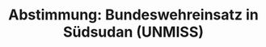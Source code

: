 ---
abstimmung:
  abstimmung: 2
  bundestagssitzung: 5
  legislaturperiode: 19
categories:
- Todo
data:
- title: Abstimmungsergebnis 20171213_2-data.pdf
  url: /res/2021-btw/abstimmungsergebnisse/20171213_2-data.pdf
- title: Abstimmungsergebnis 20171213_2_xls-data.xls
  url: /res/2021-btw/abstimmungsergebnisse/20171213_2_xls-data.xls
- title: Abstimmungsergebnis 20171213_2_xls-datacsv
  url: /res/2021-btw/abstimmungsergebnisse/csv/20171213_2_xls-datacsv
ergebnis:
  afd:
    enthaltung: 0
    gesamt: 92
    ja: 87
    nein: 2
    nichtabgegeben: 3
    ungueltig: 0
  bü90/gr:
    enthaltung: 0
    gesamt: 67
    ja: 64
    nein: 1
    nichtabgegeben: 2
    ungueltig: 0
  cdu/csu:
    enthaltung: 0
    gesamt: 246
    ja: 232
    nein: 0
    nichtabgegeben: 14
    ungueltig: 0
  die linke.:
    enthaltung: 0
    gesamt: 69
    ja: 0
    nein: 64
    nichtabgegeben: 5
    ungueltig: 0
  fdp:
    enthaltung: 0
    gesamt: 80
    ja: 73
    nein: 0
    nichtabgegeben: 7
    ungueltig: 0
  file: 20171213_2_xls-data.xls
  fraktionslos:
    enthaltung: 0
    gesamt: 2
    ja: 0
    nein: 0
    nichtabgegeben: 2
    ungueltig: 0
  spd:
    enthaltung: 0
    gesamt: 153
    ja: 145
    nein: 1
    nichtabgegeben: 7
    ungueltig: 0
layout: abstimmung
links:
- title: Link zu bundestag.de
  url: https://www.bundestag.de/parlament/plenum/abstimmung/abstimmung?id=494
preview: 'Deutscher Bundestag


  5. Sitzung des Deutschen Bundestages

  am Mittwoch, 13. Dezember 2017


  Endgültiges Ergebnis der Namentlichen Abstimmung Nr. 2


  Beschlussempfehlung des Hauptausschusses zu dem Antrag der Bundesregierung

  Fortsetzung der Beteiligung bewaffneter deutscher Streitkräfte an der von den Vereinten

  Nationen geführten Friedensmission in Südsudan (UNMISS) auf Grundlage der Resolution

  1996 (2011) des Sicherheitsrates der Vereinten Nationen vom 8. Juli 2011 und

  Folgeresolutionen, zuletzt 2327 (2016) vom 16. Dezember 2016

  Drs. 19/20 und 19/175'
tags:
- Todo
title: 'Abstimmung: Bundeswehreinsatz in Südsudan (UNMISS)'
---
